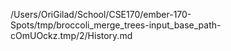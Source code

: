 /Users/OriGilad/School/CSE170/ember-170-Spots/tmp/broccoli_merge_trees-input_base_path-cOmUOckz.tmp/2/History.md